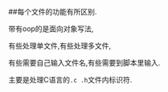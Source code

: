 
##每个文件的功能有所区别.

带有oop的是面向对象写法,

有些处理单文件,有些处理多文件,

有些需要自己输入文件名,有些需要到脚本里输入.

主要是处理C语言的``.c .h``文件内标识符.
